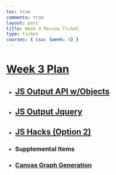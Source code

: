 ```yaml
---
toc: true
comments: true
layout: post
title: Week 4 Review Ticket
type: ticket
courses: { csa: {week: 4} }
---
```


# [Week 3 Plan](https://rohinsood.github.io/csa//2023/09/04/Week-3-Plans.html)
- ## [JS Output API w/Objects](https://rohinsood.github.io/csa/2023/09/13/JS_Output_API_IPYNB_2_.html)
- ## [JS Output Jquery](https://rohinsood.github.io/csa/2023/09/13/JS_Output_API_IPYNB_2_.html)
- ## [JS Hacks (Option 2)](https://rohinsood.github.io/csa//2023/09/06/JS-Option-2_IPYNB_2_.html)
- ### Supplemental Items
 - ### [Canvas Graph Generation](https://rohinsood.github.io/csa//2023/09/06/Canvas-Graph-Gen.html)
